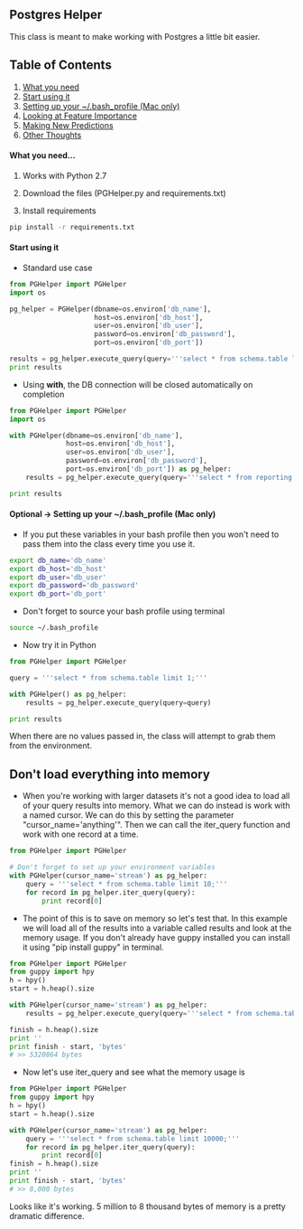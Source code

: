 ## Postgres Helper
This class is meant to make working with Postgres a little bit easier.

## Table of Contents
1. [What you need](https://github.com/gravity226/useful_stuff/tree/master/PGHelper#what-you-need)
2. [Start using it](https://github.com/gravity226/useful_stuff/tree/master/PGHelper#start-using-it)
3. [Setting up your ~/.bash_profile (Mac only) ](https://github.com/gravity226/useful_stuff/tree/master/PGHelper#optional---setting-up-your-bash_profile-mac-only)
4. [Looking at Feature Importance](https://github.com/gravity226/useful_stuff/tree/master/NLP_Feature_Importance#looking-at-feature-importance)
5. [Making New Predictions](https://github.com/gravity226/useful_stuff/tree/master/NLP_Feature_Importance#making-new-predictions)
6. [Other Thoughts](https://github.com/gravity226/useful_stuff/tree/master/NLP_Feature_Importance#other-thoughts)

#### What you need...
1. Works with Python 2.7

2. Download the files (PGHelper.py and requirements.txt)

3. Install requirements

```bash
pip install -r requirements.txt
```

#### Start using it

- Standard use case
```Python
from PGHelper import PGHelper
import os

pg_helper = PGHelper(dbname=os.environ['db_name'],
                     host=os.environ['db_host'],
                     user=os.environ['db_user'],
                     password=os.environ['db_password'],
                     port=os.environ['db_port'])

results = pg_helper.execute_query(query='''select * from schema.table limit 1;''')
print results
```

- Using **with**, the DB connection will be closed automatically on completion
```Python
from PGHelper import PGHelper
import os

with PGHelper(dbname=os.environ['db_name'],
              host=os.environ['db_host'],
              user=os.environ['db_user'],
              password=os.environ['db_password'],
              port=os.environ['db_port']) as pg_helper:
    results = pg_helper.execute_query(query='''select * from reporting.email_activities limit 1;''')

print results
```

#### Optional -> Setting up your ~/.bash_profile (Mac only)  
- If you put these variables in your bash profile then you won't need to pass them into the class every time you use it.

```Bash
export db_name='db_name'
export db_host='db_host'
export db_user='db_user'
export db_password='db_password'
export db_port='db_port'
```

- Don't forget to source your bash profile using terminal

```Bash
source ~/.bash_profile
```

- Now try it in Python
```Python
from PGHelper import PGHelper

query = '''select * from schema.table limit 1;'''

with PGHelper() as pg_helper:
    results = pg_helper.execute_query(query=query)

print results
```

When there are no values passed in, the class will attempt to grab them from the environment.

## Don't load everything into memory
- When you're working with larger datasets it's not a good idea to load all of your query results into memory.  What we can do instead is work with a named cursor.  We can do this by setting the parameter "cursor_name='anything'".  Then we can call the iter_query function and work with one record at a time.

```Python
from PGHelper import PGHelper

# Don't forget to set up your environment variables
with PGHelper(cursor_name='stream') as pg_helper:
    query = '''select * from schema.table limit 10;'''
    for record in pg_helper.iter_query(query):
        print record[0]
```

- The point of this is to save on memory so let's test that.  In this example we will load all of the results into a variable called results and look at the memory usage.  If you don't already have guppy installed you can install it using "pip install guppy" in terminal.

```Python
from PGHelper import PGHelper
from guppy import hpy
h = hpy()
start = h.heap().size

with PGHelper(cursor_name='stream') as pg_helper:
    results = pg_helper.execute_query(query='''select * from schema.table limit 10000;''')

finish = h.heap().size
print ''
print finish - start, 'bytes'
# >> 5320864 bytes
```

- Now let's use iter_query and see what the memory usage is

```Python
from PGHelper import PGHelper
from guppy import hpy
h = hpy()
start = h.heap().size

with PGHelper(cursor_name='stream') as pg_helper:
    query = '''select * from schema.table limit 10000;'''
    for record in pg_helper.iter_query(query):
        print record[0]
finish = h.heap().size
print ''
print finish - start, 'bytes'
# >> 8,000 bytes
```

Looks like it's working.  5 million to 8 thousand bytes of memory is a pretty dramatic difference.
